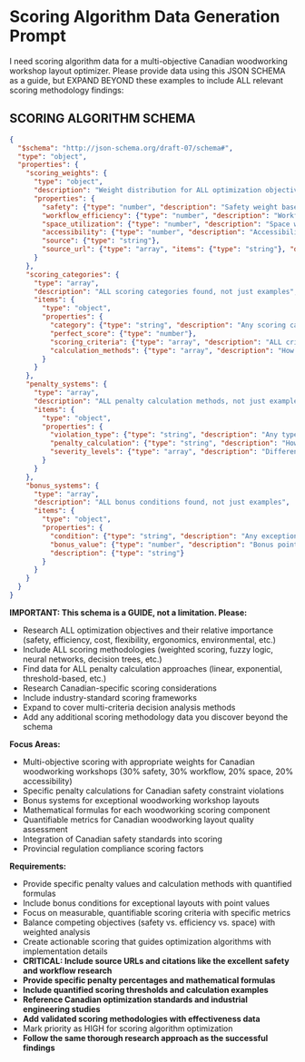 # Scoring Algorithm Data Generation Prompt

I need scoring algorithm data for a multi-objective Canadian woodworking workshop layout optimizer. Please provide data using this JSON SCHEMA as a guide, but EXPAND BEYOND these examples to include ALL relevant scoring methodology findings:

## SCORING ALGORITHM SCHEMA

```json
{
  "$schema": "http://json-schema.org/draft-07/schema#",
  "type": "object",
  "properties": {
    "scoring_weights": {
      "type": "object",
      "description": "Weight distribution for ALL optimization objectives, not just examples",
      "properties": {
        "safety": {"type": "number", "description": "Safety weight based on research with source citations"},
        "workflow_efficiency": {"type": "number", "description": "Workflow weight based on research with source citations"},
        "space_utilization": {"type": "number", "description": "Space weight based on research with source citations"},
        "accessibility": {"type": "number", "description": "Accessibility weight based on research with source citations"},
        "source": {"type": "string"},
        "source_url": {"type": "array", "items": {"type": "string"}, "description": "Source URLs for weight validation"}
      }
    },
    "scoring_categories": {
      "type": "array",
      "description": "ALL scoring categories found, not just examples",
      "items": {
        "type": "object",
        "properties": {
          "category": {"type": "string", "description": "Any scoring category (safety, workflow, space, accessibility, cost, flexibility, etc.)"},
          "perfect_score": {"type": "number"},
          "scoring_criteria": {"type": "array", "description": "ALL criteria for this category"},
          "calculation_methods": {"type": "array", "description": "How to calculate scores"}
        }
      }
    },
    "penalty_systems": {
      "type": "array",
      "description": "ALL penalty calculation methods, not just examples",
      "items": {
        "type": "object",
        "properties": {
          "violation_type": {"type": "string", "description": "Any type of constraint violation"},
          "penalty_calculation": {"type": "string", "description": "How penalty is calculated"},
          "severity_levels": {"type": "array", "description": "Different penalty levels"}
        }
      }
    },
    "bonus_systems": {
      "type": "array",
      "description": "ALL bonus conditions found, not just examples",
      "items": {
        "type": "object",
        "properties": {
          "condition": {"type": "string", "description": "Any exceptional performance condition"},
          "bonus_value": {"type": "number", "description": "Bonus points awarded"},
          "description": {"type": "string"}
        }
      }
    }
  }
}
```

**IMPORTANT: This schema is a GUIDE, not a limitation. Please:**
- Research ALL optimization objectives and their relative importance (safety, efficiency, cost, flexibility, ergonomics, environmental, etc.)
- Include ALL scoring methodologies (weighted scoring, fuzzy logic, neural networks, decision trees, etc.)
- Find data for ALL penalty calculation approaches (linear, exponential, threshold-based, etc.)
- Research Canadian-specific scoring considerations
- Include industry-standard scoring frameworks
- Expand to cover multi-criteria decision analysis methods
- Add any additional scoring methodology data you discover beyond the schema

**Focus Areas:**
- Multi-objective scoring with appropriate weights for Canadian woodworking workshops (30% safety, 30% workflow, 20% space, 20% accessibility)
- Specific penalty calculations for Canadian safety constraint violations
- Bonus systems for exceptional woodworking workshop layouts
- Mathematical formulas for each woodworking scoring component
- Quantifiable metrics for Canadian woodworking layout quality assessment
- Integration of Canadian safety standards into scoring
- Provincial regulation compliance scoring factors

**Requirements:**
- Provide specific penalty values and calculation methods with quantified formulas
- Include bonus conditions for exceptional layouts with point values
- Focus on measurable, quantifiable scoring criteria with specific metrics
- Balance competing objectives (safety vs. efficiency vs. space) with weighted analysis
- Create actionable scoring that guides optimization algorithms with implementation details
- **CRITICAL: Include source URLs and citations like the excellent safety and workflow research**
- **Provide specific penalty percentages and mathematical formulas**
- **Include quantified scoring thresholds and calculation examples**
- **Reference Canadian optimization standards and industrial engineering studies**
- **Add validated scoring methodologies with effectiveness data**
- Mark priority as HIGH for scoring algorithm optimization
- **Follow the same thorough research approach as the successful findings**